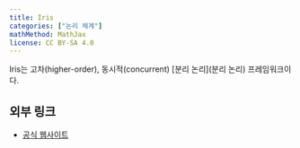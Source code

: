 ```yaml
---
title: Iris
categories: ["논리 체계"]
mathMethod: MathJax
license: CC BY-SA 4.0
---
```


Iris는 고차(higher-order), 동시적(concurrent) [분리 논리](분리 논리) 프레임워크이다.

## 외부 링크
* [공식 웹사이트](https://iris-project.org/)
